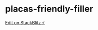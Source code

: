 # placas-friendly-filler

[Edit on StackBlitz ⚡️](https://stackblitz.com/edit/placas-friendly-filler)
